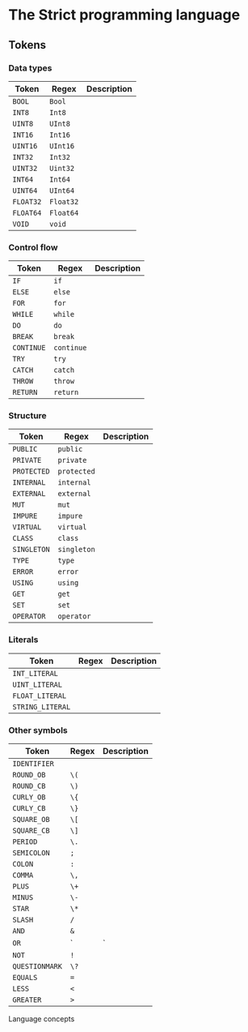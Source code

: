 # The Strict programming language

## Tokens

### Data types 

| Token     | Regex | Description |
| --------- | ----- | ----------- |
| `BOOL`    | `Bool` |             |
| `INT8`    | `Int8` |             |
| `UINT8`   | `UInt8` |             |
| `INT16`   | `Int16` |             |
| `UINT16`  | `UInt16` |             |
| `INT32`   | `Int32` |             |
| `UINT32`  | `Uint32` |             |
| `INT64`   | `Int64` |             |
| `UINT64`  | `UInt64` |             |
| `FLOAT32` | `Float32` |             |
| `FLOAT64` | `Float64` |             |
| `VOID` | `void` |             |

### Control flow

| Token      | Regex      | Description |
| ---------- | ---------- | ----------- |
| `IF`       | `if`       |             |
| `ELSE`     | `else`     |             |
| `FOR`      | `for`      |             |
| `WHILE`    | `while`    |             |
| `DO`       | `do`       |             |
| `BREAK`    | `break`    |             |
| `CONTINUE` | `continue` |             |
| `TRY`      | `try`      |             |
| `CATCH`    | `catch`    |             |
| `THROW`    | `throw`    |             |
| `RETURN`   | `return`   |             |

### Structure

| Token       | Regex       | Description |
| ----------- | ----------- | ----------- |
| `PUBLIC`    | `public`    |             |
| `PRIVATE`   | `private`   |             |
| `PROTECTED` | `protected` |             |
| `INTERNAL`  | `internal`  |             |
| `EXTERNAL`  | `external`  |             |
| `MUT`       | `mut`       |             |
| `IMPURE`    | `impure`    |             |
| `VIRTUAL`   | `virtual`   |             |
| `CLASS`     | `class`     |             |
| `SINGLETON` | `singleton` |             |
| `TYPE`      | `type`      |             |
| `ERROR`     | `error`     |             |
| `USING`     | `using`     |             |
| `GET`       | `get`       |             |
| `SET`       | `set`       |             |
| `OPERATOR`  | `operator`  |             |

### Literals

| Token            | Regex | Description |
| ---------------- | ----- | ----------- |
| `INT_LITERAL`    |       |             |
| `UINT_LITERAL`   |       |             |
| `FLOAT_LITERAL`  |       |             |
| `STRING_LITERAL` |       |             |

### Other symbols

| Token          | Regex | Description |
| -------------- | ----- | ----------- |
| `IDENTIFIER`   |       |             |
| `ROUND_OB`     | `\(`  |             |
| `ROUND_CB`     | `\)`  |             |
| `CURLY_OB`     | `\{`  |             |
| `CURLY_CB`     | `\}`  |             |
| `SQUARE_OB`    | `\[`  |             |
| `SQUARE_CB`    | `\]`  |             |
| `PERIOD`       | `\.`  |             |
| `SEMICOLON`    | `;`   |             |
| `COLON`        | `:`   |             |
| `COMMA`        | `\,`  |             |
| `PLUS`         | `\+`  |             |
| `MINUS`        | `\-`  |             |
| `STAR`         | `\*`  |             |
| `SLASH`        | `/`   |             |
| `AND`          | `&`   |             |
| `OR`           | `|`   |             |
| `NOT`          | `!`   |             |
| `QUESTIONMARK` | `\?`  |             |
| `EQUALS`       | `=`   |             |
| `LESS`         | `<`   |             |
| `GREATER`      | `>`   |             |

Language concepts
